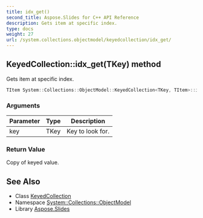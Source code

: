 ```yaml
---
title: idx_get()
second_title: Aspose.Slides for C++ API Reference
description: Gets item at specific index.
type: docs
weight: 27
url: /system.collections.objectmodel/keyedcollection/idx_get/
---
```

## KeyedCollection::idx_get(TKey) method


Gets item at specific index.

```cpp
TItem System::Collections::ObjectModel::KeyedCollection<TKey, TItem>::idx_get(TKey key)
```


### Arguments

| Parameter | Type | Description |
| --- | --- | --- |
| key | TKey | Key to look for. |

### Return Value

Copy of keyed value.

## See Also

* Class [KeyedCollection](../)
* Namespace [System::Collections::ObjectModel](../../)
* Library [Aspose.Slides](../../../)